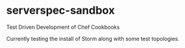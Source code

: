 serverspec-sandbox
==================

Test Driven Development of Chef Cookbooks

Currently testing the install of Storm along with some test topologies.
